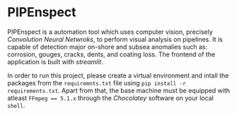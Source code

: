 # PIPEnspect
PIPEnspect is a automation tool which uses computer vision, precisely _Convolution Neural Netwroks_, to perform visual analysis on pipelines. It is capable of detection major on-shore and subsea anomalies such as: corrosion, gouges, cracks, dents, and coating loss. The frontend of the application is built with _streamlit_.

In order to run this project, please create a virtual environment and intall the packages from the `requiremnts.txt` file using `pip install -r requirements.txt`. Apart from that, the base machine must be equipped with atleast  `FFmpeg == 5.1.x` through the _Chocolatey_ software on your local `shell`.
